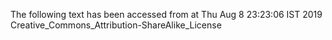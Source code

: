The following text has been accessed from at Thu Aug 8 23:23:06 IST 2019
Creative_Commons_Attribution-ShareAlike_License
